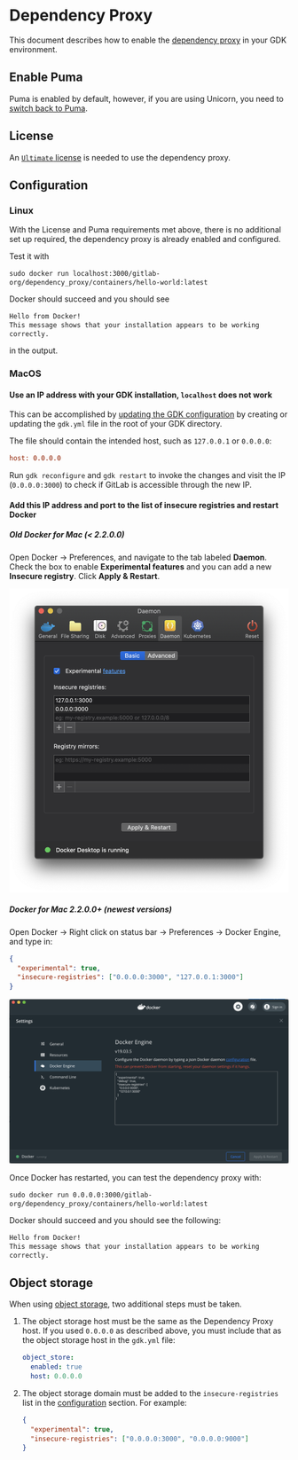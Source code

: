 # Dependency Proxy

This document describes how to enable the [dependency proxy](https://docs.gitlab.com/ee/user/packages/dependency_proxy/)
in your GDK environment.

## Enable Puma

Puma is enabled by default, however, if you are using Unicorn, you need to
[switch back to Puma](unicorn.md).

## License

An [`Ultimate` license](https://about.gitlab.com/handbook/developer-onboarding/#working-on-gitlab-ee)
is needed to use the dependency proxy.

## Configuration

### Linux

With the License and Puma requirements met above, there is no additional set up required,
the dependency proxy is already enabled and configured.

Test it with

```shell
sudo docker run localhost:3000/gitlab-org/dependency_proxy/containers/hello-world:latest
```

Docker should succeed and you should see

```shell
Hello from Docker!
This message shows that your installation appears to be working correctly.
```

in the output.

### MacOS

#### Use an IP address with your GDK installation, `localhost` does not work

This can be accomplished by [updating the GDK configuration](../configuration.md) by
creating or updating the `gdk.yml` file in the root of your GDK directory.

The file should contain the intended host, such as `127.0.0.1` or `0.0.0.0`:

```ini
host: 0.0.0.0
```

Run `gdk reconfigure` and `gdk restart` to invoke the changes and visit the IP
(`0.0.0.0:3000`) to check if GitLab is accessible through the new IP.

#### Add this IP address and port to the list of insecure registries and restart Docker

##### Old Docker for Mac (< 2.2.0.0)

Open Docker -> Preferences, and navigate to the tab labeled **Daemon**.
Check the box to enable **Experimental features** and you can add
a new **Insecure registry**. Click **Apply & Restart**.

![Adding an insecure registry](img/dependency_proxy_macos_config.png)

##### Docker for Mac 2.2.0.0+ (newest versions)

Open Docker -> Right click on status bar -> Preferences -> Docker Engine, and type in:

```json
{
  "experimental": true,
  "insecure-registries": ["0.0.0.0:3000", "127.0.0.1:3000"]
}
```

![Adding an insecure registry on the new app](img/dependency_proxy_macos_config_new.png)

Once Docker has restarted, you can test the dependency proxy with:

```shell
sudo docker run 0.0.0.0:3000/gitlab-org/dependency_proxy/containers/hello-world:latest
```

Docker should succeed and you should see the following:

```shell
Hello from Docker!
This message shows that your installation appears to be working correctly.
```

## Object storage

When using [object storage](object_storage.md), two additional steps must be taken.

1. The object storage host must be the same as the Dependency Proxy host. If you used
   `0.0.0.0` as described above, you must include that as the object storage host in the
   `gdk.yml` file:

   ```yaml
   object_store:
     enabled: true
     host: 0.0.0.0
   ```

1. The object storage domain must be added to the `insecure-registries` list in the
[configuration](#configuration) section. For example:

   ```json
   {
     "experimental": true,
     "insecure-registries": ["0.0.0.0:3000", "0.0.0.0:9000"]
   }
   ```
